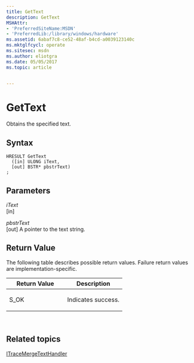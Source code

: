 ```yaml
---
title: GetText
description: GetText
MSHAttr:
- 'PreferredSiteName:MSDN'
- 'PreferredLib:/library/windows/hardware'
ms.assetid: 6abaf7c8-ce52-48af-b4cd-a0039123140c
ms.mktglfcycl: operate
ms.sitesec: msdn
ms.author: eliotgra
ms.date: 05/05/2017
ms.topic: article


---
```


# GetText


Obtains the specified text.

## Syntax


```
HRESULT GetText
  ([in] ULONG iText,
  [out] BSTR* pbstrText)
;
```

## Parameters


<a href="" id="itext"></a>*iText*  
\[in\]

<a href="" id="pbstrtext"></a>*pbstrText*  
\[out\] A pointer to the text string.

## Return Value


The following table describes possible return values. Failure return values are implementation-specific.

<table>
<colgroup>
<col width="50%" />
<col width="50%" />
</colgroup>
<thead>
<tr class="header">
<th>Return Value</th>
<th>Description</th>
</tr>
</thead>
<tbody>
<tr class="odd">
<td><p>S_OK</p></td>
<td><p>Indicates success.</p></td>
</tr>
</tbody>
</table>

 

## Related topics


[ITraceMergeTextHandler](itracemergetexthandler.md)

 

 







